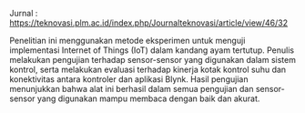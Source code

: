 Jurnal : https://teknovasi.plm.ac.id/index.php/Journalteknovasi/article/view/46/32


Penelitian ini menggunakan metode eksperimen untuk menguji implementasi Internet of Things (IoT) 
dalam kandang ayam tertutup. Penulis melakukan pengujian terhadap sensor-sensor yang digunakan dalam sistem kontrol, 
serta melakukan evaluasi terhadap kinerja kotak kontrol suhu dan konektivitas antara kontroler dan aplikasi Blynk. 
Hasil pengujian menunjukkan bahwa alat ini berhasil dalam semua pengujian dan sensor-sensor yang digunakan mampu 
membaca dengan baik dan akurat.
